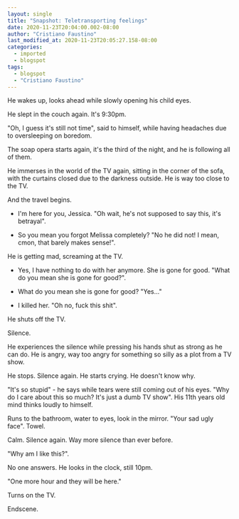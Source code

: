 ```yaml
---
layout: single
title: "Snapshot: Teletransporting feelings"
date: 2020-11-23T20:04:00.002-08:00
author: "Cristiano Faustino"
last_modified_at: 2020-11-23T20:05:27.158-08:00
categories:
  - imported
  - blogspot
tags:
  - blogspot
  - "Cristiano Faustino"
---
```

He wakes up, looks ahead while slowly opening his child eyes.

He slept in the couch again. It's 9:30pm.

"Oh, I guess it's still not time", said to himself, while having headaches due to oversleeping on boredom.

The soap opera starts again, it's the third of the night, and he is following all of them.

He immerses in the world of the TV again, sitting in the corner of the sofa, with the curtains closed due to the darkness outside. He is way too close to the TV.

And the travel begins.

- I'm here for you, Jessica. "Oh wait, he's not supposed to say this, it's betrayal".

- So you mean you forgot Melissa completely? "No he did not! I mean, cmon, that barely makes sense!".

He is getting mad, screaming at the TV.

- Yes, I have nothing to do with her anymore. She is gone for good. "What do you mean she is gone for good?".

- What do you mean she is gone for good? "Yes..."

- I killed her. "Oh no, fuck this shit".

He shuts off the TV.

Silence.

He experiences the silence while pressing his hands shut as strong as he can do. He is angry, way too angry for something so silly as a plot from a TV show.

He stops. Silence again. He starts crying. He doesn't know why.

"It's so stupid" - he says while tears were still coming out of his eyes. "Why do I care about this so much? It's just a dumb TV show". His 11th years old mind thinks loudly to himself.

Runs to the bathroom, water to eyes, look in the mirror. "Your sad ugly face". Towel.

Calm. Silence again. Way more silence than ever before.

"Why am I like this?".

No one answers. He looks in the clock, still 10pm. 

"One more hour and they will be here."

Turns on the TV.

Endscene.
